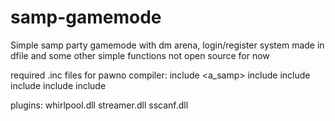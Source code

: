 # samp-gamemode
Simple samp party gamemode with dm arena, login/register system made in dfile and some other simple functions
not open source for now

required .inc files for pawno compiler:
include <a_samp>
include <dfile>
include <kolory>
include <Sscanf2>
include <zcmd>
include <streamer>

plugins:
whirlpool.dll
streamer.dll
sscanf.dll

